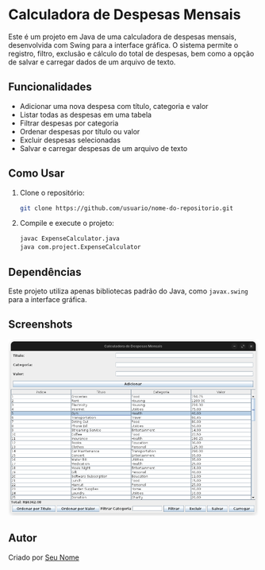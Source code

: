 # Calculadora de Despesas Mensais

Este é um projeto em Java de uma calculadora de despesas mensais, desenvolvida com Swing para a interface gráfica. O sistema permite o registro, filtro, exclusão e cálculo do total de despesas, bem como a opção de salvar e carregar dados de um arquivo de texto.

## Funcionalidades

- Adicionar uma nova despesa com título, categoria e valor
- Listar todas as despesas em uma tabela
- Filtrar despesas por categoria
- Ordenar despesas por título ou valor
- Excluir despesas selecionadas
- Salvar e carregar despesas de um arquivo de texto

## Como Usar

1. Clone o repositório:
    ```bash
    git clone https://github.com/usuario/nome-do-repositorio.git
    ```
2. Compile e execute o projeto:
    ```bash
    javac ExpenseCalculator.java
    java com.project.ExpenseCalculator
    ```

## Dependências

Este projeto utiliza apenas bibliotecas padrão do Java, como `javax.swing` para a interface gráfica.

## Screenshots

![Screenshot do programa](screenshot.png)

## Autor

Criado por [Seu Nome](https://github.com/andrezktt)